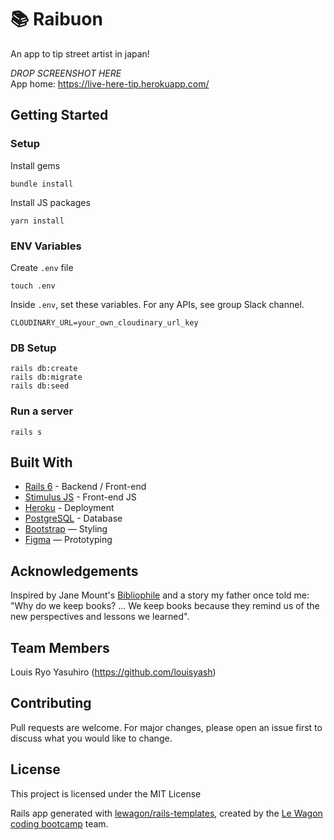 # 📚 Raibuon

An app to tip street artist in japan!

_DROP SCREENSHOT HERE_
<br>
App home: https://live-here-tip.herokuapp.com/


## Getting Started
### Setup

Install gems
```
bundle install
```
Install JS packages
```
yarn install
```

### ENV Variables
Create `.env` file
```
touch .env
```
Inside `.env`, set these variables. For any APIs, see group Slack channel.
```
CLOUDINARY_URL=your_own_cloudinary_url_key
```

### DB Setup
```
rails db:create
rails db:migrate
rails db:seed
```

### Run a server
```
rails s
```

## Built With
- [Rails 6](https://guides.rubyonrails.org/) - Backend / Front-end
- [Stimulus JS](https://stimulus.hotwired.dev/) - Front-end JS
- [Heroku](https://heroku.com/) - Deployment
- [PostgreSQL](https://www.postgresql.org/) - Database
- [Bootstrap](https://getbootstrap.com/) — Styling
- [Figma](https://www.figma.com) — Prototyping

## Acknowledgements
Inspired by Jane Mount's [Bibliophile](https://www.amazon.com/Bibliophile-Illustrated-Miscellany-Jane-Mount/dp/1452167230) and a story my father once told me: "Why do we keep books? ... We keep books because they remind us of the new perspectives and lessons we learned".

## Team Members
Louis Ryo Yasuhiro (https://github.com/louisyash)

## Contributing
Pull requests are welcome. For major changes, please open an issue first to discuss what you would like to change.

## License
This project is licensed under the MIT License



Rails app generated with [lewagon/rails-templates](https://github.com/lewagon/rails-templates), created by the [Le Wagon coding bootcamp](https://www.lewagon.com) team.
